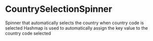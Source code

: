 # CountrySelectionSpinner
Spinner that automatically selects the country when country code is selected
Hashmap is used to automatically assign the key value to the country code selected
